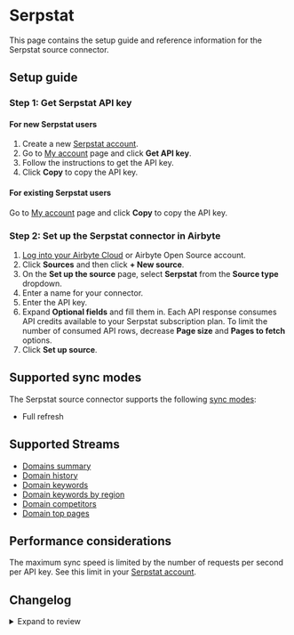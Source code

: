 # Serpstat

This page contains the setup guide and reference information for the Serpstat source connector.

## Setup guide

### Step 1: Get Serpstat API key

#### For new Serpstat users

1. Create a new [Serpstat account](https://serpstat.com/signup/?utm_source=).
2. Go to [My account](https://serpstat.com/users/profile/) page and click **Get API key**.
3. Follow the instructions to get the API key.
4. Click **Copy** to copy the API key.

#### For existing Serpstat users

Go to [My account](https://serpstat.com/users/profile/) page and click **Copy** to copy the API key.

### Step 2: Set up the Serpstat connector in Airbyte

1. [Log into your Airbyte Cloud](https://cloud.airbyte.io/workspaces) or Airbyte Open Source account.
2. Click **Sources** and then click **+ New source**.
3. On the **Set up the source** page, select **Serpstat** from the **Source type** dropdown.
4. Enter a name for your connector.
5. Enter the API key.
6. Expand **Optional fields** and fill them in. Each API response consumes API credits available to your Serpstat subscription plan. To limit the number of consumed API rows, decrease **Page size** and **Pages to fetch** options.
7. Click **Set up source**.

## Supported sync modes

The Serpstat source connector supports the following [sync modes](https://docs.airbyte.com/cloud/core-concepts#connection-sync-modes):

- Full refresh

## Supported Streams

- [Domains summary](https://serpstat.com/api/412-summarnij-otchet-po-domenu-v4-serpstatdomainproceduregetdomainsinfo/)
- [Domain history](https://serpstat.com/api/420-istoriya-po-domenu-v4-serpstatdomainproceduregetdomainshistory/)
- [Domain keywords](https://serpstat.com/api/584-top-search-engine-keywords-by-v4-domain-serpstatdomainproceduregetdomainkeywords/)
- [Domain keywords by region](https://serpstat.com/api/sorting-the-domain-by-keywords/)
- [Domain competitors](https://serpstat.com/api/590-domain-competitors-in-v4-search-result-serpstatdomainproceduregetcompetitors/)
- [Domain top pages](https://serpstat.com/api/588-domain-top-urls-v4-serpstatdomainproceduregettopurls/)

## Performance considerations

The maximum sync speed is limited by the number of requests per second per API key. See this limit in your [Serpstat account](https://serpstat.com/users/profile/).

## Changelog
<details>
  <summary>Expand to review</summary>

| Version | Date       | Pull Request                                             | Subject                    |
| :------ | :--------- | :------------------------------------------------------- | :------------------------- |
| 0.2.25 | 2025-08-02 | [61461](https://github.com/airbytehq/airbyte/pull/61461) | Update dependencies |
| 0.2.24 | 2025-05-25 | [60550](https://github.com/airbytehq/airbyte/pull/60550) | Update dependencies |
| 0.2.23 | 2025-05-10 | [60179](https://github.com/airbytehq/airbyte/pull/60179) | Update dependencies |
| 0.2.22 | 2025-05-04 | [59642](https://github.com/airbytehq/airbyte/pull/59642) | Update dependencies |
| 0.2.21 | 2025-04-27 | [59021](https://github.com/airbytehq/airbyte/pull/59021) | Update dependencies |
| 0.2.20 | 2025-04-19 | [58426](https://github.com/airbytehq/airbyte/pull/58426) | Update dependencies |
| 0.2.19 | 2025-04-12 | [57956](https://github.com/airbytehq/airbyte/pull/57956) | Update dependencies |
| 0.2.18 | 2025-04-05 | [57463](https://github.com/airbytehq/airbyte/pull/57463) | Update dependencies |
| 0.2.17 | 2025-03-29 | [56875](https://github.com/airbytehq/airbyte/pull/56875) | Update dependencies |
| 0.2.16 | 2025-03-22 | [56272](https://github.com/airbytehq/airbyte/pull/56272) | Update dependencies |
| 0.2.15 | 2025-03-08 | [55081](https://github.com/airbytehq/airbyte/pull/55081) | Update dependencies |
| 0.2.14 | 2025-02-22 | [54485](https://github.com/airbytehq/airbyte/pull/54485) | Update dependencies |
| 0.2.13 | 2025-02-15 | [54094](https://github.com/airbytehq/airbyte/pull/54094) | Update dependencies |
| 0.2.12 | 2025-02-08 | [53475](https://github.com/airbytehq/airbyte/pull/53475) | Update dependencies |
| 0.2.11 | 2025-02-01 | [53021](https://github.com/airbytehq/airbyte/pull/53021) | Update dependencies |
| 0.2.10 | 2025-01-25 | [52522](https://github.com/airbytehq/airbyte/pull/52522) | Update dependencies |
| 0.2.9 | 2025-01-18 | [51849](https://github.com/airbytehq/airbyte/pull/51849) | Update dependencies |
| 0.2.8 | 2025-01-11 | [51306](https://github.com/airbytehq/airbyte/pull/51306) | Update dependencies |
| 0.2.7 | 2024-12-28 | [50712](https://github.com/airbytehq/airbyte/pull/50712) | Update dependencies |
| 0.2.6 | 2024-12-21 | [50230](https://github.com/airbytehq/airbyte/pull/50230) | Update dependencies |
| 0.2.5 | 2024-12-14 | [49714](https://github.com/airbytehq/airbyte/pull/49714) | Update dependencies |
| 0.2.4 | 2024-12-12 | [48241](https://github.com/airbytehq/airbyte/pull/48241) | Update dependencies |
| 0.2.3 | 2024-10-29 | [47928](https://github.com/airbytehq/airbyte/pull/47928) | Update dependencies |
| 0.2.2 | 2024-10-28 | [47666](https://github.com/airbytehq/airbyte/pull/47666) | Update dependencies |
| 0.2.1 | 2024-08-16 | [44196](https://github.com/airbytehq/airbyte/pull/44196) | Bump source-declarative-manifest version |
| 0.2.0 | 2024-08-14 | [44067](https://github.com/airbytehq/airbyte/pull/44067) | Refactor connector to manifest-only format |
| 0.1.11 | 2024-08-12 | [43920](https://github.com/airbytehq/airbyte/pull/43920) | Update dependencies |
| 0.1.10 | 2024-08-10 | [43510](https://github.com/airbytehq/airbyte/pull/43510) | Update dependencies |
| 0.1.9 | 2024-08-03 | [43076](https://github.com/airbytehq/airbyte/pull/43076) | Update dependencies |
| 0.1.8 | 2024-07-27 | [42697](https://github.com/airbytehq/airbyte/pull/42697) | Update dependencies |
| 0.1.7 | 2024-07-20 | [42214](https://github.com/airbytehq/airbyte/pull/42214) | Update dependencies |
| 0.1.6 | 2024-07-13 | [41714](https://github.com/airbytehq/airbyte/pull/41714) | Update dependencies |
| 0.1.5 | 2024-07-10 | [41550](https://github.com/airbytehq/airbyte/pull/41550) | Update dependencies |
| 0.1.4 | 2024-07-06 | [40767](https://github.com/airbytehq/airbyte/pull/40767) | Update dependencies |
| 0.1.3 | 2024-06-25 | [40400](https://github.com/airbytehq/airbyte/pull/40400) | Update dependencies |
| 0.1.2 | 2024-06-23 | [40221](https://github.com/airbytehq/airbyte/pull/40221) | Update dependencies |
| 0.1.1 | 2024-05-30 | [38690](https://github.com/airbytehq/airbyte/pull/38690) | Make compatible with the builder |
| 0.1.0 | 2023-08-21 | [28147](https://github.com/airbytehq/airbyte/pull/28147) | Release Serpstat Connector |

</details>
